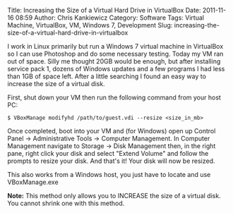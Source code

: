 Title: Increasing the Size of a Virtual Hard Drive in VirtualBox
Date: 2011-11-16 08:59
Author: Chris Kankiewicz
Category: Software
Tags: Virtual Machine, VirtualBox, VM, Windows 7, Development
Slug: increasing-the-size-of-a-virtual-hard-drive-in-virtualbox

I work in Linux primarily but run a Windows 7 virtual machine in VirtualBox so I
can use Photoshop and do some necessary testing. Today my VM ran out of space.
Silly me thought 20GB would be enough, but after installing service pack 1,
dozens of Windows updates and a few programs I had less than 1GB of space left.
After a little searching I found an easy way to increase the size of a virtual
disk.

First, shut down your VM then run the following command from your host PC:

    $ VBoxManage modifyhd /path/to/guest.vdi --resize <size_in_mb>

Once completed, boot into your VM and (for Windows) open up Control Panel ->
Administrative Tools -> Computer Management. In Computer Management navigate to
Storage -> Disk Management then, in the right pane, right click your disk and
select "Extend Volume" and follow the prompts to resize your disk. And that's
it! Your disk will now be resized.

This also works from a Windows host, you just have to locate and use
VBoxManage.exe

**Note:** This method only allows you to INCREASE the size of a virtual disk.
You cannot shrink one with this method.
